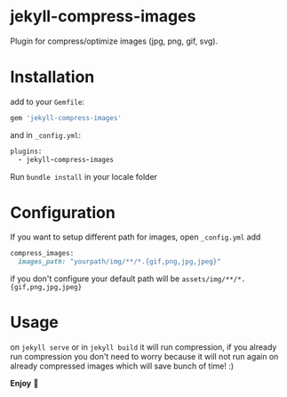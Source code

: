 # jekyll-compress-images

Plugin for compress/optimize images (jpg, png, gif, svg).

# Installation

add to your `Gemfile`:

```ruby
gem 'jekyll-compress-images'
```

and in `_config.yml`:

```ruby
plugins:
  - jekyll-compress-images
```

Run `bundle install` in your locale folder

# Configuration

If you want to setup different path for images, open `_config.yml` add

```ruby
compress_images:
  images_path: "yourpath/img/**/*.{gif,png,jpg,jpeg}"
```

if you don't configure your default path will be `assets/img/**/*.{gif,png,jpg,jpeg}`

# Usage

on  `jekyll serve` or in `jekyll build` it will run compression, if you already run compression you don't need to worry because it will not run again on already compressed images which will save bunch of time! :)

**Enjoy** 🎉
